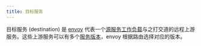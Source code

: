 ```yaml
---
title: 目标服务
---
```

目标服务 (destination) 是 [envoy](#envoy) 代表一个[源服务](#%E6%BA%90%E6%9C%8D%E5%8A%A1)[工作负载](#%E5%B7%A5%E4%BD%9C%E8%B4%9F%E8%BD%BD)与之打交道的远程上游服务。这些上游服务可以有多个[服务版本](#%E6%9C%8D%E5%8A%A1%E7%89%88%E6%9C%AC)，envoy 根据路由选择对应的版本。
